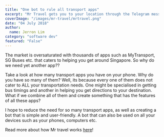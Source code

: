 ```yaml
---
title: "One bot to rule all transport apps"
excerpt: "Mr Travel gets you to your location through the Telegram messaging app"
coverImage: "/images/mr-travel/mrtravel.png"
date: "04 July 2018"
author:
  name: Jerron Lim
category: "software dev"
featured: "False"
---
```


The market is oversaturated with thousands of apps such as MyTransport, SG Buses etc. that caters to helping you get around Singapore. So why do we need yet another app??

Take a look at how many transport apps you have on your phone. Why do you have so many of them? Well, its because every one of them does not cater to ALL your transportation needs. One might be specialised in getting bus timings and another in helping you get directions to your destination. What if we combine all of them and create something that has the features of all these apps?

I hope to reduce the need for so many transport apps, as well as creating a bot that is simple and user-friendly. A bot that can also be used on all your devices such as your phones, computers etc.

Read more about how Mr travel works [here](https://telegra.ph/Mr-Travel--One-bot-to-rule-all-transport-apps-07-04)!
